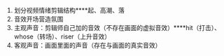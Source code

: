 1. 划分视频情绪剪辑结构****起、高潮、落
2. 音效开场营造氛围
3. 主观声音：剪辑师自己加的音效（不存在画面的虚拟音效）****hit（打击）、whose（转场）、riser（上升音效）
4. 客观声音：画面里面的声音（存在与画面的真实音效）
